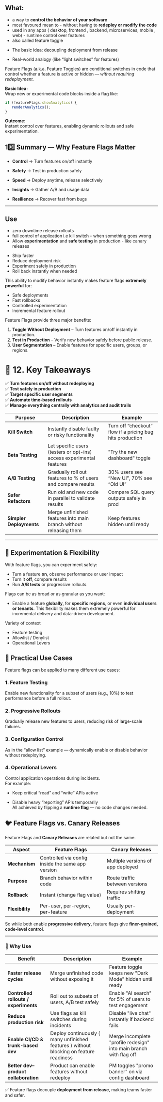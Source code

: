 
## What:

* a way to **control the behavior of your software** 
* most favoured mean to - without having to **redeploy or modify the code**
* used in any apps ( desktop, frontend , backend, microservices, mobile , web) - runtime control over features
* also called feature toggle

- The basic idea: decoupling deployment from release


- Real-world analogy (like “light switches” for features)

Feature Flags (a.k.a. Feature Toggles) are conditional switches in code that control whether a feature is active or hidden — _without requiring redeployment._

**Basic Idea:**  
Wrap new or experimental code blocks inside a flag like:

```js
if (featureFlags.showAnalytics) {
   renderAnalytics();
}

```


**Outcome:**  
Instant control over features, enabling dynamic rollouts and safe experimentation.




## 13️⃣ Summary — Why Feature Flags Matter

- **Control** → Turn features on/off instantly
    
- **Safety** → Test in production safely
    
- **Speed** → Deploy anytime, release selectively
    
- **Insights** → Gather A/B and usage data
    
- **Resilience** → Recover fast from bugs

---



## Use

* zero downtime release rollouts
* full control of application i.e kill switch - when something goes wrong 
* Allow **experimentation** and **safe testing** in production - like canary releases


- Ship faster
- Reduce deployment risk
- Experiment safely in production    
- Roll back instantly when needed


This ability to modify behavior instantly makes feature flags **extremely powerful** for:

- Safe deployments
- Fast rollbacks
- Controlled experimentation
- Incremental feature rollout


Feature Flags provide three major benefits:

1. **Toggle Without Deployment** – Turn features on/off instantly in production.
2. **Test in Production** – Verify new behavior safely before public release.
3. **User Segmentation** – Enable features for specific users, groups, or regions.



# 🧠 **12. Key Takeaways**

✅ **Turn features on/off without redeploying**  
✅ **Test safely in production**  
✅ **Target specific user segments**  
✅ **Automate time-based rollouts**  
✅ **Manage everything centrally with analytics and audit trails**



|Purpose|Description|Example|
|---|---|---|
|**Kill Switch**|Instantly disable faulty or risky functionality|Turn off “checkout” flow if a pricing bug hits production|
|**Beta Testing**|Let specific users (testers or opt-ins) access experimental features|"Try the new dashboard" toggle|
|**A/B Testing**|Gradually roll out features to % of users and compare results|30% users see “New UI”, 70% see “Old UI”|
|**Safer Refactors**|Run old and new code in parallel to validate results|Compare SQL query outputs safely in prod|
|**Simpler Deployments**|Merge unfinished features into main branch without releasing them|Keep features hidden until ready|


---



## 🧪 **Experimentation & Flexibility**

With feature flags, you can experiment safely:
- Turn a feature **on**, observe performance or user impact
- Turn it **off**, compare results
- Run **A/B tests** or progressive rollouts


Flags can be as broad or as granular as you want:

- Enable a feature **globally**, for **specific regions**, or even **individual users or tenants**. 
    This flexibility makes them extremely powerful for incremental delivery and data-driven development.

Variety of context
* Feature testing
* Allowlist / Denylist
* Operational Levers




## 🔬 **Practical Use Cases**

Feature flags can be applied to many different use cases:

### 1. **Feature Testing**

Enable new functionality for a subset of users (e.g., 10%) to test performance before a full rollout.

### 2. **Progressive Rollouts**

Gradually release new features to users, reducing risk of large-scale failures.

### 3. **Configuration Control**

As in the “allow list” example — dynamically enable or disable behavior without redeploying.

### 4. **Operational Levers**

Control application operations during incidents.  
For example:

- Keep critical “read” and “write” APIs active
    
- Disable heavy “reporting” APIs temporarily  
    All achieved by flipping a **runtime flag** — no code changes needed.



## 🐦 **Feature Flags vs. Canary Releases**

Feature Flags and **Canary Releases** are related but not the same.

|**Aspect**|**Feature Flags**|**Canary Releases**|
|---|---|---|
|**Mechanism**|Controlled via config inside the same app version|Multiple versions of app deployed|
|**Purpose**|Branch behavior within code|Route traffic between versions|
|**Rollback**|Instant (change flag value)|Requires shifting traffic|
|**Flexibility**|Per-user, per-region, per-feature|Usually per-deployment|

So while both enable **progressive delivery**, feature flags give **finer-grained, code-level control**.




---

### 🚀 **Why Use**

| Benefit                               | Description                                                                            | Example                                                            |
| ------------------------------------- | -------------------------------------------------------------------------------------- | ------------------------------------------------------------------ |
| **Faster release cycles**             | Merge unfinished code without exposing it                                              | Feature toggle keeps new "Dark Mode" hidden until ready            |
| **Controlled rollouts / experiments** | Roll out to subsets of users, A/B test safely                                          | Enable "AI search" for 5% of users to test engagement              |
| **Reduce production risk**            | Use flags as kill switches during incidents                                            | Disable "live chat" instantly if backend fails                     |
| **Enable CI/CD & trunk-based dev**    | Deploy continuously ( many unfinished features ) without blocking on feature readiness | Merge incomplete "profile redesign" into main branch with flag off |
| **Better dev–product collaboration**  | Product can enable features without redeploy                                           | PM toggles "promo banner" on via config dashboard                  |

✅ Feature flags decouple **deployment from release**, making teams faster and safer.

